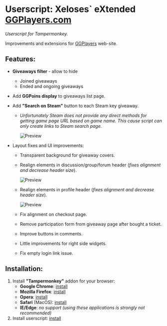 # Userscript: Xeloses\` eXtended [GGPlayers.com](https://ggplayers.com/)
*Userscript for Tampermonkey.*

Improvements and extensions for [GGPlayers](https://ggplayers.com/) web-site.

## Features:
* **Giveaways filter** - allow to hide
    * Joined giveaways
    * Ended and ongoing giveaways
* Add **GGPoins display** to giveaways list page.
* Add **"Search on Steam"** button to each Steam key giveaway.
    * *Unfortunately Steam does not provide any direct methods for getting game page URL based on game name. This cause script can only create links to Steam search page.*

        ![Preview](https://raw.github.com/Xeloses/xxggp/master/preview/preview-ga-list.jpg)
    
* Layout fixes and UI improvements:
    * Transparent background for giveaway covers.
    * Realign elements in discussion/group/forum header (*fixes alignment and decrease header size*).
    
        ![Preview](https://raw.github.com/Xeloses/xxggp/master/preview/preview-forum-header.jpg)
        
    * Realign elements in profile header (*fixes alignment and decrease header size*).
    
        ![Preview](https://raw.github.com/Xeloses/xxggp/master/preview/preview-profile-header.jpg)
        
    * Fix alignment on checkout page.
    * Remove participation form from giveaway page after bought a ticket.
    * Improve buttons in comments.
    * Little improvements for right side widgets.
    * Fix empty login link issue.

## Installation:
1. Install **"Tampermonkey"** addon for your browser:
    * **Google Chrome**: [install](https://chrome.google.com/webstore/detail/tampermonkey/dhdgffkkebhmkfjojejmpbldmpobfkfo)
    * **Mozilla Firefox**: [install](https://addons.mozilla.org/ru/firefox/addon/tampermonkey/)
    * **Opera**: [install](https://addons.opera.com/en/extensions/details/tampermonkey-beta/)
    * **Safari** (MacOS): [install](https://apps.apple.com/us/app/tampermonkey/id1482490089)
    * **IE/Edge**: *no support (using these applications is strongly not recommended)*
2. Install userscript: [install](https://github.com/Xeloses/xxggp/raw/master/xxggp.user.js)
